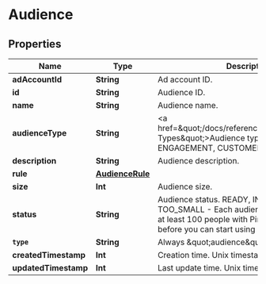 

# Audience


## Properties

Name | Type | Description | Notes
------------ | ------------- | ------------- | -------------
**adAccountId** | **String** | Ad account ID. |  [optional]
**id** | **String** | Audience ID. |  [optional]
**name** | **String** | Audience name. |  [optional]
**audienceType** | **String** | &lt;a href&#x3D;\&quot;/docs/reference/glossary/#Audience Types\&quot;&gt;Audience types&lt;/a&gt;: ACTALIKE, ENGAGEMENT, CUSTOMER_LIST and VISITOR |  [optional]
**description** | **String** | Audience description. |  [optional]
**rule** | [**AudienceRule**](AudienceRule.md) |  |  [optional]
**size** | **Int** | Audience size. |  [optional]
**status** | **String** | Audience status. READY, INITIALIZING, TOO_SMALL - Each audience list needs to have at least 100 people with Pinterest accounts before you can start using it. |  [optional]
**`type`** | **String** | Always \&quot;audience\&quot;. |  [optional]
**createdTimestamp** | **Int** | Creation time. Unix timestamp in seconds. |  [optional]
**updatedTimestamp** | **Int** | Last update time. Unix timestamp in seconds. |  [optional]



